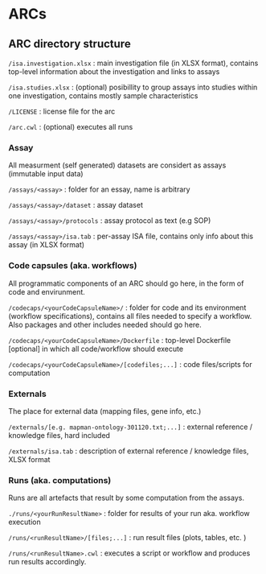 # ARCs

## ARC directory structure

`/isa.investigation.xlsx`
: main investigation file (in XLSX format), contains top-level information about the investigation and links to assays

`/isa.studies.xlsx`
: (optional) posibillity to group assays into studies within one investigation, contains mostly sample characteristics 

`/LICENSE` 
: license file for the arc

`/arc.cwl`
: (optional) executes all runs



### Assay

All measurment (self generated) datasets are considert as assays (immutable input data)

`/assays/<assay>`
: folder for an essay, name is arbitrary

`/assays/<assay>/dataset`
: assay dataset

`/assays/<assay>/protocols`
: assay protocol as text (e.g SOP)

`/assays/<assay>/isa.tab`
: per-assay ISA file, contains only info about this assay (in XLSX format)


### Code capsules (aka. workflows)

All programmatic components of an ARC should go here, in the form of code and envirunment.

`/codecaps/<yourCodeCapsuleName>/`
: folder for code and its environment (workflow specifications), contains all files needed to specify a workflow. Also packages and other includes needed should go here.

`/codecaps/<yourCodeCapsuleName>/Dockerfile`
: top-level Dockerfile [optional] in which all code/workflow should execute

`/codecaps/<yourCodeCapsuleName>/[codefiles;...]`
: code files/scripts for computation

### Externals

The place for external data (mapping files, gene info, etc.)

`/externals/[e.g. mapman-ontology-301120.txt;...]`
: external reference / knowledge files, hard included

`/externals/isa.tab`
: description of external reference / knowledge files, XLSX format

### Runs (aka. computations)

Runs are all artefacts that result by some computation from the assays.

`./runs/<yourRunResultName>`
: folder for results of your run aka. workflow execution

`/runs/<runResultName>/[files;...]`
: run result files (plots, tables, etc. )

`/runs/<runResultName>.cwl`
: executes a script or workflow and produces run results accordingly.
